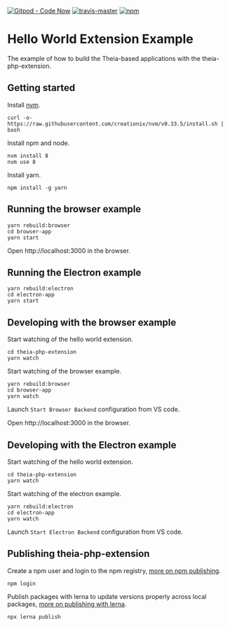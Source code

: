 [![Gitpod - Code Now](https://img.shields.io/badge/Gitpod-code%20now-blue.svg?longCache=true)](https://gitpod.io#https://github.com/theia-ide/theia-php-extension)
[![travis-master](https://travis-ci.org/theia-ide/theia-php-extension.svg?branch=master)](https://travis-ci.org/theia-ide/theia-php-extension/branches)
[![npm](https://img.shields.io/npm/v/@theia/php.svg)](https://www.npmjs.com/package/@theia/php)
	

# Hello World Extension Example
The example of how to build the Theia-based applications with the theia-php-extension.

## Getting started

Install [nvm](https://github.com/creationix/nvm#install-script).

    curl -o- https://raw.githubusercontent.com/creationix/nvm/v0.33.5/install.sh | bash

Install npm and node.

    nvm install 8
    nvm use 8

Install yarn.

    npm install -g yarn

## Running the browser example

    yarn rebuild:browser
    cd browser-app
    yarn start

Open http://localhost:3000 in the browser.

## Running the Electron example

    yarn rebuild:electron
    cd electron-app
    yarn start

## Developing with the browser example

Start watching of the hello world extension.

    cd theia-php-extension
    yarn watch

Start watching of the browser example.

    yarn rebuild:browser
    cd browser-app
    yarn watch

Launch `Start Browser Backend` configuration from VS code.

Open http://localhost:3000 in the browser.

## Developing with the Electron example

Start watching of the hello world extension.

    cd theia-php-extension
    yarn watch

Start watching of the electron example.

    yarn rebuild:electron
    cd electron-app
    yarn watch

Launch `Start Electron Backend` configuration from VS code.

## Publishing theia-php-extension

Create a npm user and login to the npm registry, [more on npm publishing](https://docs.npmjs.com/getting-started/publishing-npm-packages).

    npm login

Publish packages with lerna to update versions properly across local packages, [more on publishing with lerna](https://github.com/lerna/lerna#publish).

    npx lerna publish
